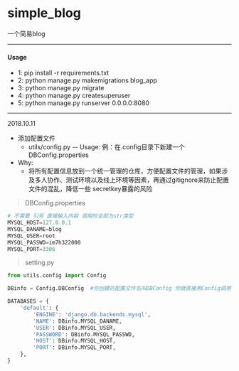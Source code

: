 # simple_blog
一个简易blog

---
#### Usage
+ 1:  pip install -r requirements.txt
+ 2:  python manage.py makemigrations blog_app
+ 3:  python manage.py migrate
+ 4:  python manage.py createsuperuser
+ 5:  python manage.py runserver 0.0.0.0:8080
---


2018.10.11
- 添加配置文件 
  - utils/config.py
-- Usage:
例：在.config目录下新建一个  DBConfig.properties 
- Why:
  - 将所有配置信息放到一个统一管理的仓库，方便配置文件的管理，如果涉及多人协作、测试环境以及线上环境等因素，再通过gitignore来防止配置文件的混乱，降低一些 secretkey暴露的风险


>DBConfig.properties
>

```python
# 不需要 引号 直接输入内容 调用时全部为str类型
MYSQL_HOST=127.0.0.1
MYSQL_DANAME=blog
MYSQL_USER=root
MYSQL_PASSWD=im7h322000
MYSQL_PORT=3306
```

>setting.py
>

```python
from utils.config import Config

DBinfo = Config.DBConfig  #你创建的配置文件名叫DBConfig 你就直接用Config调用你的文件名

DATABASES = {
    'default': {
        'ENGINE': 'django.db.backends.mysql',
        'NAME': DBinfo.MYSQL_DANAME,
        'USER': DBinfo.MYSQL_USER,
        'PASSWORD': DBinfo.MYSQL_PASSWD,
        'HOST': DBinfo.MYSQL_HOST,
        'PORT': DBinfo.MYSQL_PORT,
    },
}
```